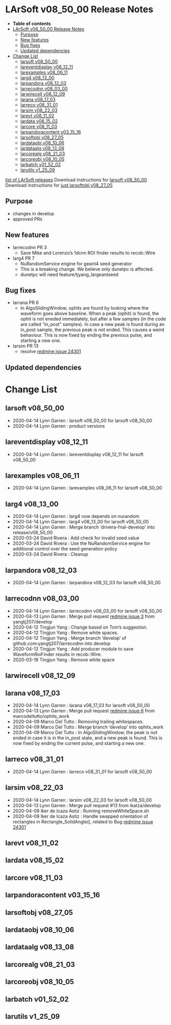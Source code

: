 LArSoft v08_50_00 Release Notes
======================================================================

-   **Table of contents**
-   [LArSoft v08_50_00 Release Notes](#LArSoft-v08_50_00-Release-Notes)
    -   [Purpose](#Purpose)
    -   [New features](#New-features)
    -   [Bug fixes](#Bug-fixes)
    -   [Updated dependencies](#Updated-dependencies)
-   [Change List](#Change-List)
    -   [larsoft v08_50_00](#larsoft-v08_50_00)
    -   [lareventdisplay v08_12_11](#lareventdisplay-v08_12_11)
    -   [larexamples v08_06_11](#larexamples-v08_06_11)
    -   [larg4 v08_13_00](#larg4-v08_13_00)
    -   [larpandora v08_12_03](#larpandora-v08_12_03)
    -   [larrecodnn v08_03_00](#larrecodnn-v08_03_00)
    -   [larwirecell v08_12_09](#larwirecell-v08_12_09)
    -   [larana v08_17_03](#larana-v08_17_03)
    -   [larreco v08_31_01](#larreco-v08_31_01)
    -   [larsim v08_22_03](#larsim-v08_22_03)
    -   [larevt v08_11_02](#larevt-v08_11_02)
    -   [lardata v08_15_02](#lardata-v08_15_02)
    -   [larcore v08_11_03](#larcore-v08_11_03)
    -   [larpandoracontent v03_15_16](#larpandoracontent-v03_15_16)
    -   [larsoftobj v08_27_05](#larsoftobj-v08_27_05)
    -   [lardataobj v08_10_06](#lardataobj-v08_10_06)
    -   [lardataalg v08_13_08](#lardataalg-v08_13_08)
    -   [larcorealg v08_21_03](#larcorealg-v08_21_03)
    -   [larcoreobj v08_10_05](#larcoreobj-v08_10_05)
    -   [larbatch v01_52_02](#larbatch-v01_52_02)
    -   [larutils v1_25_09](#larutils-v1_25_09)

[list of LArSoft releases](LArSoft_release_list)
Download instructions for [larsoft v08_50_00](http://scisoft.fnal.gov/scisoft/bundles/larsoft/v08_50_00/larsoft-v08_50_00.html)
Download instructions for [just larsoftobj v08_27_05](http://scisoft.fnal.gov/scisoft/bundles/larsoftobj/v08_27_05/larsoftobj-v08_27_05.html)

Purpose
--------------------

-   changes in develop
-   approved PRs

New features
------------------------------

-   larrecodnn PR 3
    -   Save Mike and Lorenzo’s 1dcnn ROI finder results to recob::Wire
-   larg4 PR 7
    -   NuRandomService engine for geant4 seed generator
    -   This is a breaking change. We believe only dunetpc is affected.
    -   dunetpc will need feature/tjyang_largeantseed

Bug fixes
------------------------

-   larrana PR 6
    -   In AlgoSlidingWindow, ophits are found by looking where the waveform goes above baseline. When a peak (ophit) is found, the ophit is not eneded immediately, but after a few samples (in the code are called “in_post” samples). In case a new peak is found during an in_post sample, the previous peak is not ended. This causes a weird behaviour. This is now fixed by ending the previous pulse, and starting a new one.
-   larsim PR 13
    -   resolve [redmine issue 24301](https://cdcvs.fnal.gov/redmine/issues/24301)

Updated dependencies
----------------------------------------------

Change List
============================

larsoft v08_50_00
------------------------------------------

-   2020-04-14 Lynn Garren : larsoft v08_50_00 for larsoft v08_50_00
-   2020-04-14 Lynn Garren : product versions

lareventdisplay v08_12_11
----------------------------------------------------------

-   2020-04-14 Lynn Garren : lareventdisplay v08_12_11 for larsoft v08_50_00

larexamples v08_06_11
--------------------------------------------------

-   2020-04-14 Lynn Garren : larexamples v08_06_11 for larsoft v08_50_00

larg4 v08_13_00
--------------------------------------

-   2020-04-14 Lynn Garren : larg4 now depends on nurandom
-   2020-04-14 Lynn Garren : larg4 v08_13_00 for larsoft v08_50_00
-   2020-04-14 Lynn Garren : Merge branch ‘drivera-fnal-develop’ into release/v08_50_00
-   2020-03-24 David Rivera : Add check for invalid seed value
-   2020-03-24 David Rivera : Use the NuRandomService engine for additional control over the seed generation policy
-   2020-03-24 David Rivera : Cleanup

larpandora v08_12_03
------------------------------------------------

-   2020-04-14 Lynn Garren : larpandora v08_12_03 for larsoft v08_50_00

larrecodnn v08_03_00
------------------------------------------------

-   2020-04-14 Lynn Garren : larrecodnn v08_03_00 for larsoft v08_50_00
-   2020-04-13 Lynn Garren : Merge pull request [redmine issue 3](https://cdcvs.fnal.gov/redmine/issues/3) from yangtj207/develop
-   2020-04-12 Tingjun Yang : Change based on Tom’s suggestion.
-   2020-04-12 Tingjun Yang : Remove white spaces.
-   2020-04-12 Tingjun Yang : Merge branch ‘develop’ of github.com:yangtj207/larrecodnn into develop
-   2020-04-12 Tingjun Yang : Add producer module to save WaveformRoiFinder results in recob::Wire.
-   2020-03-18 Tingjun Yang : Remove white space

larwirecell v08_12_09
--------------------------------------------------

larana v08_17_03
----------------------------------------

-   2020-04-14 Lynn Garren : larana v08_17_03 for larsoft v08_50_00
-   2020-04-13 Lynn Garren : Merge pull request [redmine issue 6](https://cdcvs.fnal.gov/redmine/issues/6) from marcodeltutto/ophits_work
-   2020-04-09 Marco Del Tutto : Removing trailing whitespaces.
-   2020-04-09 Marco Del Tutto : Merge branch ‘develop’ into ophits_work
-   2020-04-09 Marco Del Tutto : In AlgoSlidingWindow, the peak is not ended in case it is in the in_post state, and a new peak is found. This is now fixed by ending the current pulse, and starting a new one.

larreco v08_31_01
------------------------------------------

-   2020-04-14 Lynn Garren : larreco v08_31_01 for larsoft v08_50_00

larsim v08_22_03
----------------------------------------

-   2020-04-14 Lynn Garren : larsim v08_22_03 for larsoft v08_50_00
-   2020-04-13 Lynn Garren : Merge pull request \#13 from ikatza/develop
-   2020-04-09 Iker de Icaza Astiz : Running removeWhiteSpace.sh
-   2020-04-09 Iker de Icaza Astiz : Handle swapped orientation of rectangles in Rectangle_SolidAngle(), related to Bug [redmine issue 24301](https://cdcvs.fnal.gov/redmine/issues/24301)

larevt v08_11_02
----------------------------------------

lardata v08_15_02
------------------------------------------

larcore v08_11_03
------------------------------------------

larpandoracontent v03_15_16
--------------------------------------------------------------

larsoftobj v08_27_05
------------------------------------------------

lardataobj v08_10_06
------------------------------------------------

lardataalg v08_13_08
------------------------------------------------

larcorealg v08_21_03
------------------------------------------------

larcoreobj v08_10_05
------------------------------------------------

larbatch v01_52_02
--------------------------------------------

larutils v1_25_09
------------------------------------------
